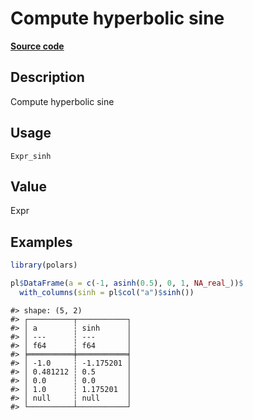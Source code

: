 
# Compute hyperbolic sine

[**Source code**](https://github.com/pola-rs/r-polars/tree/3908b5beab9ec917b825bad8f9a820caad37cb4a/R/#L)

## Description

Compute hyperbolic sine

## Usage

<pre><code class='language-R'>Expr_sinh
</code></pre>

## Value

Expr

## Examples

``` r
library(polars)

pl$DataFrame(a = c(-1, asinh(0.5), 0, 1, NA_real_))$
  with_columns(sinh = pl$col("a")$sinh())
```

    #> shape: (5, 2)
    #> ┌──────────┬───────────┐
    #> │ a        ┆ sinh      │
    #> │ ---      ┆ ---       │
    #> │ f64      ┆ f64       │
    #> ╞══════════╪═══════════╡
    #> │ -1.0     ┆ -1.175201 │
    #> │ 0.481212 ┆ 0.5       │
    #> │ 0.0      ┆ 0.0       │
    #> │ 1.0      ┆ 1.175201  │
    #> │ null     ┆ null      │
    #> └──────────┴───────────┘
